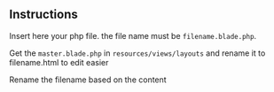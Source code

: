 ## Instructions

Insert here your php file. the file name must be <code>filename.blade.php</code>.

Get the <code>master.blade.php</code> in <code>resources/views/layouts</code> and rename it to filename.html to edit easier

Rename the filename based on the content
